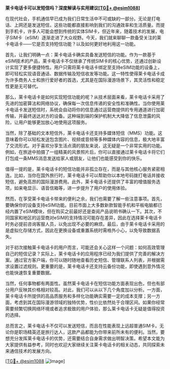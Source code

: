 **莱卡电话卡可以发短信吗？深度解读与实用建议[[TG💪+ @esim1088](https://t.me/s/esim1088)]**

在现代社会，手机通信早已成为我们日常生活中不可或缺的一部分。无论是打电话、上网还是发送短信，这些功能都直接影响到我们的沟通效率和生活质量。而提到手机卡，许多人可能会想到传统的实体SIM卡，但近年来，随着技术的发展，电子SIM卡（eSIM）逐渐走进了大众视野。今天，我们就来聊聊一款备受关注的莱卡电话卡——它是否支持短信功能？以及如何更好地利用这一功能。

首先，让我们明确一点：莱卡电话卡确实具备发送短信的功能。作为一款基于eSIM技术的产品，莱卡电话卡不仅继承了传统SIM卡的核心优势，还通过创新设计实现了更多便捷特性。用户只需将莱卡电话卡绑定至支持eSIM功能的设备上，即可轻松实现语音通话、数据传输及短信收发等功能。这一特性使得莱卡电话卡成为许多商务人士和旅行爱好者的首选，尤其是在国际漫游场景下，其灵活性和稳定性更是无可替代。

那么，莱卡电话卡是如何实现短信功能的呢？从技术层面来看，莱卡电话卡采用了先进的加密算法和网络协议，确保每一次信息传递的安全性和准确性。当你使用莱卡电话卡发送短信时，系统会自动将你的信息通过运营商提供的专用通道进行加密传输，并最终送达对方的设备。这种端到端的保护机制大大降低了信息泄露的风险，让用户能够更加放心地使用这项服务。

当然，除了基础的文本短信外，莱卡电话卡还支持多媒体短信（MMS）功能。这意味着你可以轻松发送包含图片、视频或音频等多种媒体内容的信息，极大地丰富了交流形式。对于喜欢分享生活点滴的朋友来说，这无疑是一个非常实用的功能。例如，在旅途中拍摄了一组精美的风景照片后，你可以直接通过莱卡电话卡将它们打包成一条MMS消息发送给家人或朋友，让他们也能感受到你的快乐。

值得一提的是，莱卡电话卡的短信功能并非孤立存在，而是与其他核心服务紧密相连。比如，当你在国外旅行时，莱卡电话卡可以帮助你以本地号码拨打电话并接收短信，避免高昂的国际漫游费用。此外，莱卡电话卡还提供了丰富的增值服务选项，如来电显示、语音信箱等，进一步提升了用户的使用体验。

然而，在享受莱卡电话卡带来的便利之余，我们也需要了解一些注意事项。首先，要确保你的设备支持eSIM功能。目前市面上大多数新款智能手机和平板电脑都已经内置了eSIM模块，但在购买之前最好还是查阅产品说明书确认一下。其次，不同国家和地区的运营商对eSIM的支持情况可能存在差异，因此在选择莱卡电话卡时务必提前咨询客服人员，以免出现不必要的麻烦。最后，由于莱卡电话卡采用的是虚拟化存储方式，因此在更换设备或重置系统时需格外小心，以免导致数据丢失。

对于初次接触莱卡电话卡的用户而言，可能还会关心这样一个问题：如何高效管理自己的短信记录？实际上，莱卡电话卡的应用程序已经为我们提供了完善的解决方案。通过官方客户端，你可以随时随地查看历史短信、管理联系人列表，并根据需求设置过滤规则。更重要的是，莱卡电话卡还支持云备份功能，即使遇到意外情况也能快速恢复重要数据。

当然，任何事物都有两面性。虽然莱卡电话卡在短信功能方面表现出色，但也有部分用户反映其价格相对较高。对此，我们可以从以下几个角度加以分析。一方面，莱卡电话卡所提供的高品质服务和多样化功能确实需要一定的成本支撑；另一方面，考虑到其在国际漫游领域的独特优势，性价比依然处于合理区间。如果你经常需要频繁切换网络环境或者追求极致的用户体验，那么莱卡电话卡无疑是值得投资的选择。

总而言之，莱卡电话卡不仅可以发送短信，而且在性能表现上远超普通SIM卡。无论你是职场精英还是旅行达人，这款产品都能为你带来前所未有的便利。当然，要想充分发挥莱卡电话卡的优势，还需要结合自身需求做出明智决策。希望本文能为大家提供有益参考，同时也欢迎大家继续关注莱卡电话卡的相关动态，共同探索未来通信技术的发展方向。

[[TG💪+ @esim1088](https://t.me/s/esim1088) ![Image](https://i.postimg.cc/4NQfJmqS/Snipaste-2025-05-13-00-14-12.png)]